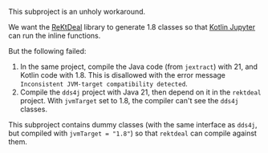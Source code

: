 This subproject is an unholy workaround.

We want the [ReKtDeal](../rektdeal) library to generate 1.8 classes
so that [Kotlin Jupyter](https://github.com/Kotlin/kotlin-jupyter)
can run the inline functions.

But the following failed:

1. In the same project, compile the Java code (from `jextract`) with 21,
   and Kotlin code with 1.8.
   This is disallowed with the error message
   `Inconsistent JVM-target compatibility detected`.
2. Compile the `dds4j` project with Java 21,
   then depend on it in the `rektdeal` project.
   With `jvmTarget` set to 1.8, the compiler can't see the `dds4j` classes.

This subproject contains dummy classes
(with the same interface as `dds4j`, but compiled with `jvmTarget = "1.8"`)
so that `rektdeal` can compile against them.

